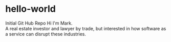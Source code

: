 # hello-world
Initial Git Hub Repo
Hi I'm Mark. <br> A real estate investor and lawyer by trade, but interested in how software as a service can disrupt these industries.
